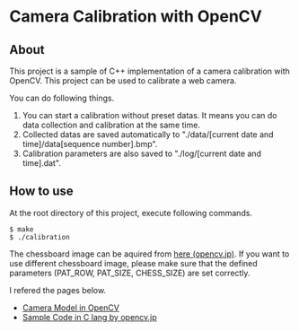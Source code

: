 # Camera Calibration with OpenCV

## About

This project is a sample of C++ implementation of a camera calibration with OpenCV. 
This project can be used to calibrate a web camera. 

You can do following things. 

1. You can start a calibration without preset datas. It means you can do data collection and calibration at the same time. 
2. Collected datas are saved automatically to "./data/[current date and time]/data[sequence number].bmp". 
3. Calibration parameters are also saved to "./log/[current date and time].dat". 

## How to use

At the root directory of this project, execute following commands. 

```
$ make
$ ./calibration
```

The chessboard image can be aquired from [here (opencv.jp)](http://opencv.jp/sample/pics/chesspattern_7x10.pdf). 
If you want to use different chessboard image, please make sure that the defined parameters (PAT_ROW, PAT_SIZE, CHESS_SIZE) are set correctly. 

I refered the pages below. 

* [Camera Model in OpenCV](http://opencv.jp/opencv-2.1/cpp/camera_calibration_and_3d_reconstruction.html)
* [Sample Code in C lang by opencv.jp](http://opencv.jp/sample/camera_calibration.html)
